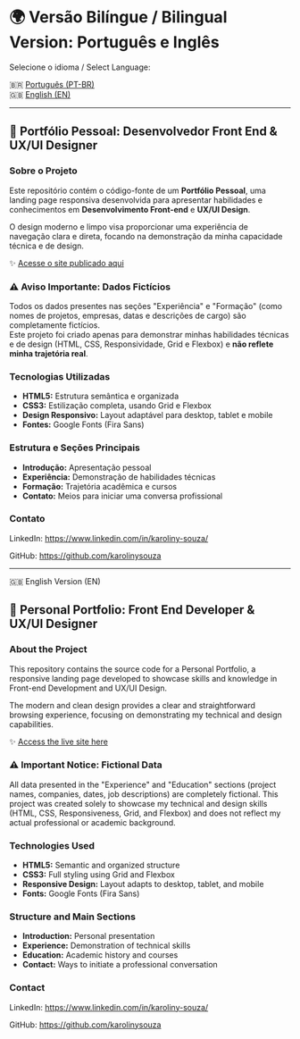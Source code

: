 # 🌍 Versão Bilíngue / Bilingual Version: Português e Inglês
Selecione o idioma / Select Language:

🇧🇷 [Português (PT-BR)](#portugues)  
🇬🇧 [English (EN)](#english)

---

<a id="portugues"></a>
## 🐺 Portfólio Pessoal: Desenvolvedor Front End & UX/UI Designer

### Sobre o Projeto
Este repositório contém o código-fonte de um **Portfólio Pessoal**, uma landing page responsiva desenvolvida para apresentar habilidades e conhecimentos em **Desenvolvimento Front-end** e **UX/UI Design**.

O design moderno e limpo visa proporcionar uma experiência de navegação clara e direta, focando na demonstração da minha capacidade técnica e de design.

✨ [Acesse o site publicado aqui](https://karolinysouza.github.io/portfolio-teste/)

### ⚠️ Aviso Importante: Dados Fictícios
Todos os dados presentes nas seções "Experiência" e "Formação" (como nomes de projetos, empresas, datas e descrições de cargo) são completamente fictícios.  
Este projeto foi criado apenas para demonstrar minhas habilidades técnicas e de design (HTML, CSS, Responsividade, Grid e Flexbox) e **não reflete minha trajetória real**.

### Tecnologias Utilizadas
- **HTML5:** Estrutura semântica e organizada  
- **CSS3:** Estilização completa, usando Grid e Flexbox  
- **Design Responsivo:** Layout adaptável para desktop, tablet e mobile  
- **Fontes:** Google Fonts (Fira Sans)  

### Estrutura e Seções Principais
- **Introdução:** Apresentação pessoal  
- **Experiência:** Demonstração de habilidades técnicas  
- **Formação:** Trajetória acadêmica e cursos  
- **Contato:** Meios para iniciar uma conversa profissional  


### Contato
LinkedIn: https://www.linkedin.com/in/karoliny-souza/

GitHub: https://github.com/karolinysouza

---
<a id="english"></a> 🇬🇧 English Version (EN)

## 🐺 Personal Portfolio: Front End Developer & UX/UI Designer

### About the Project
This repository contains the source code for a Personal Portfolio, a responsive landing page developed to showcase skills and knowledge in Front-end Development and UX/UI Design.

The modern and clean design provides a clear and straightforward browsing experience, focusing on demonstrating my technical and design capabilities.

✨ [Access the live site here](https://karolinysouza.github.io/portfolio-teste/)

### ⚠️ Important Notice: Fictional Data
All data presented in the "Experience" and "Education" sections (project names, companies, dates, job descriptions) are completely fictional.
This project was created solely to showcase my technical and design skills (HTML, CSS, Responsiveness, Grid, and Flexbox) and does not reflect my actual professional or academic background.

### Technologies Used
- **HTML5:** Semantic and organized structure  
- **CSS3:** Full styling using Grid and Flexbox  
- **Responsive Design:** Layout adapts to desktop, tablet, and mobile  
- **Fonts:** Google Fonts (Fira Sans)  

### Structure and Main Sections
- **Introduction:** Personal presentation  
- **Experience:** Demonstration of technical skills  
- **Education:** Academic history and courses  
- **Contact:** Ways to initiate a professional conversation

### Contact
LinkedIn: https://www.linkedin.com/in/karoliny-souza/

GitHub: https://github.com/karolinysouza
